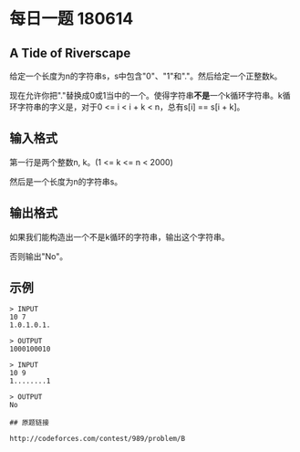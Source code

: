 # 每日一题 180614

## A Tide of Riverscape

给定一个长度为n的字符串s，s中包含"0"、"1"和"."。然后给定一个正整数k。

现在允许你把"."替换成0或1当中的一个。使得字符串**不是**一个k循环字符串。k循环字符串的字义是，对于0 <= i < i + k < n，总有s[i] == s[i + k]。

## 输入格式

第一行是两个整数n, k。(1 <= k <= n < 2000)

然后是一个长度为n的字符串s。

## 输出格式

如果我们能构造出一个不是k循环的字符串，输出这个字符串。

否则输出"No"。

## 示例

```
> INPUT
10 7
1.0.1.0.1.

> OUTPUT
1000100010
```

```
> INPUT
10 9
1........1

> OUTPUT
No

## 原题链接

http://codeforces.com/contest/989/problem/B
